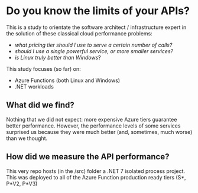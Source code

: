 # Do you know the limits of your APIs?
This is a study to orientate the software architect / infrastructure expert in the solution of these classical cloud performance problems: 
- _what pricing tier should I use to serve a certain number of calls?_
- _should I use a single powerful service, or more smaller services?_
- _is Linux truly better than Windows_?

This study focuses (so far) on:
- Azure Functions (both Linux and Windows)
- .NET workloads

## What did we find?
Nothing that we did not expect: more expensive Azure tiers guarantee better performance. However, the performance levels of some services surprised us because they were much better (and, sometimes, much worse) than we thought.

## How did we measure the API performance?
This very repo hosts (in the /src) folder a .NET 7 isolated process project. This was deployed to all of the Azure Function production ready tiers (S\*, P\*V2, P\*V3)

